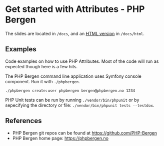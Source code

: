 # Get started with Attributes - PHP Bergen

The slides are located in `/docs`, and an [HTML version](docs/html/PHP%20attributes/index.html) in `/docs/html`.

## Examples

Code examples on how to use PHP Attributes. Most of the code will run as expected though here is a few hits.

The PHP Bergen command line application uses Symfony console component. Run it with `./phpbergen`. 

```shell
./phpbergen create:user phpbergen bergen@phpbergen.no 1234
```

PHP Unit tests can be run by running `./vendor/bin/phpunit` or by sepecifying the directory or file: `./vendor/bin/phpunit tests --testdox`. 

## References

* PHP Bergen git repos can be found at https://github.com/PHP-Bergen
* PHP Bergen home page: https://phpbergen.no
